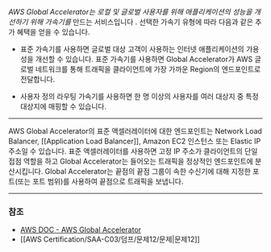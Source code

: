 _AWS Global Accelerator는 로컬 및 글로벌 사용자를 위해 애플리케이션의 성능을 개선하기 위해 가속기를_ 만드는 서비스입니다 . 선택한 가속기 유형에 따라 다음과 같은 추가 혜택을 얻을 수 있습니다.

- 표준 가속기를 사용하면 글로벌 대상 고객이 사용하는 인터넷 애플리케이션의 가용성을 개선할 수 있습니다. 표준 가속기를 사용하면 Global Accelerator가 AWS 글로벌 네트워크를 통해 트래픽을 클라이언트에 가장 가까운 Region의 엔드포인트로 전달합니다.
    
- 사용자 정의 라우팅 가속기를 사용하면 한 명 이상의 사용자를 여러 대상지 중 특정 대상지에 매핑할 수 있습니다.
---

AWS Global Accelerator의 표준 액셀러레이터에 대한 엔드포인트는 Network Load Balancer, [[Application Load Balancer]], Amazon EC2 인스턴스 또는 Elastic IP 주소일 수 있습니다. 표준 액셀러레이터를 사용하면 고정 IP 주소가 클라이언트의 단일 접점 역할을 하고 Global Accelerator는 들어오는 트래픽을 정상적인 엔드포인트에 분산시킵니다. Global Accelerator는 끝점의 끝점 그룹이 속한 수신기에 대해 지정한 포트(또는 포트 범위)를 사용하여 끝점으로 트래픽을 보냅니다.

---
### 참조
- [AWS DOC - AWS Global Accelerator](https://docs.aws.amazon.com/global-accelerator/latest/dg/what-is-global-accelerator.html)
- [[AWS Certification/SAA-C03/덤프/문제12/문제|문제12]]